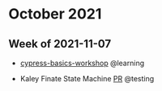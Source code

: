 # October 2021

## Week of 2021-11-07

- [cypress-basics-workshop](https://github.com/muratkeremozcan/cypress-workshop-basics) @learning

- Kaley Finate State Machine [PR](https://github.com/helloextend/client/pull/2642) @testing

  
